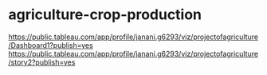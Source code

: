 # agriculture-crop-production
https://public.tableau.com/app/profile/janani.g6293/viz/projectofagriculture/Dashboard1?publish=yes
https://public.tableau.com/app/profile/janani.g6293/viz/projectofagriculture/story2?publish=yes
